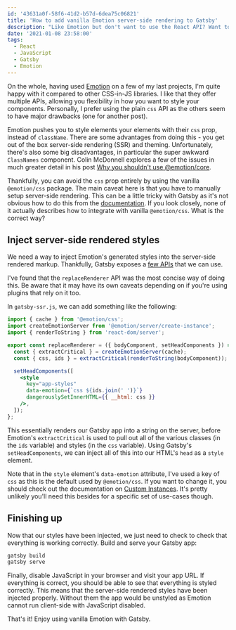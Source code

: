 ```yaml
---
id: '43631a0f-58f6-41d2-b57d-6dea75c06821'
title: 'How to add vanilla Emotion server-side rendering to Gatsby'
description: "Like Emotion but don't want to use the React API? Want to use server-side rendering with Gatsby? Here are some simple steps to get started."
date: '2021-01-08 23:58:00'
tags:
  - React
  - JavaScript
  - Gatsby
  - Emotion
---
```


On the whole, having used [Emotion](https://emotion.sh/) on a few of my last projects, I'm quite happy with it compared to other CSS-in-JS libraries. I like that they offer multiple APIs, allowing you flexibility in how you want to style your components. Personally, I prefer using the plain `css` API as the others seem to have major drawbacks (one for another post).

Emotion pushes you to style elements your elements with their `css` prop, instead of `className`. There are some advantages from doing this - you get out of the box server-side rendering (SSR) and theming. Unfortunately, there's also some big disadvantages, in particular the super awkward `ClassNames` component. Colin McDonnell explores a few of the issues in much greater detail in his post [Why you shouldn't use @emotion/core](https://colinhacks.com/essays/emotion-core-vs-vanilla-emotion).

Thankfully, you can avoid the `css` prop entirely by using the vanilla `@emotion/css` package. The main caveat here is that you have to manually setup server-side rendering. This can be a little tricky with Gatsby as it's not obvious how to do this from the [documentation](https://emotion.sh/docs/ssr#gatsby). If you look closely, none of it actually describes how to integrate with vanilla `@emotion/css`. What is the correct way?

## Inject server-side rendered styles

We need a way to inject Emotion's generated styles into the server-side rendered markup. Thankfully, Gatsby exposes a [few APIs](https://www.gatsbyjs.com/docs/reference/config-files/gatsby-ssr/) that we can use.

I've found that the `replaceRenderer` API was the most concise way of doing this. Be aware that it may have its own caveats depending on if you're using plugins that rely on it too.

In `gatsby-ssr.js`, we can add something like the following:

```jsx
import { cache } from '@emotion/css';
import createEmotionServer from '@emotion/server/create-instance';
import { renderToString } from 'react-dom/server';

export const replaceRenderer = ({ bodyComponent, setHeadComponents }) => {
  const { extractCritical } = createEmotionServer(cache);
  const { css, ids } = extractCritical(renderToString(bodyComponent));

  setHeadComponents([
    <style
      key="app-styles"
      data-emotion={`css ${ids.join(' ')}`}
      dangerouslySetInnerHTML={{ __html: css }}
    />,
  ]);
};
```

This essentially renders our Gatsby app into a string on the server, before Emotion's `extractCritical` is used to pull out all of the various classes (in the `ids` variable) and styles (in the `css` variable). Using Gatsby's `setHeadComponents`, we can inject all of this into our HTML's `head` as a `style` element.

Note that in the `style` element's `data-emotion` attribute, I've used a key of `css` as this is the default used by `@emotion/css`. If you want to change it, you should check out the documentation on [Custom Instances](https://emotion.sh/docs/@emotion/css#custom-instances). It's pretty unlikely you'll need this besides for a specific set of use-cases though.

## Finishing up

Now that our styles have been injected, we just need to check to check that everything is working correctly. Build and serve your Gatsby app:

```bash
gatsby build
gatsby serve
```

Finally, disable JavaScript in your browser and visit your app URL. If everything is correct, you should be able to see that everything is styled correctly. This means that the server-side rendered styles have been injected properly. Without them the app would be unstyled as Emotion cannot run client-side with JavaScript disabled.

That's it! Enjoy using vanilla Emotion with Gatsby.

